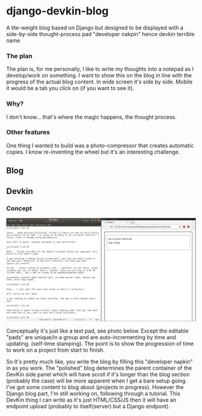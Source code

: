 # django-devkin-blog
A lite-weight blog based on Django but designed to be displayed with a side-by-side thought-process pad "developer nakpin" 
hence devkin terrible name

### The plan

The plan is, for me personally, I like to write my thoughts into a notepad as I develop/work on something. 
I want to show this on the blog in line with the progress of the actual blog content. In wide screen it's side by side.
Mobile it would be a tab you click on (if you want to see it).

### Why?

I don't know... that's where the magic happens, the thought process.

###  Other features

One thing I wanted to build was a photo-compressor that creates automatic copies. 
I know re-inventing the wheel but it's an interesting challenge.

## Blog

## Devkin

### Concept

![Alt text](https://raw.githubusercontent.com/jdc-cunningham/django-devkin-blog/master/devkin/devkin-concept.png "DevKin Concept")

Conceptually it's just like a text pad, see photo below. Except the editable "pads" are unique/in a group and are auto-incrementing by time and updating. (self-time stamping). The point is to show the progression of time to work on a project from start to finish.

So It's pretty much like, you write the blog by filling this "developer napkin" in as you work. The "polished" blog determines the parent container of the DevKin side panel which will have scroll if it's longer than the blog section (probably the case) will be more apparent when I get a bare setup going. I've got some content to blog about (projects in progress). However the Django blog part, I'm still working on, following through a tutorial. This DevKin thing I can write as it's just HTML/CSS/JS then it will have an endpoint upload (probably to itself(server) but a Django endpont).
